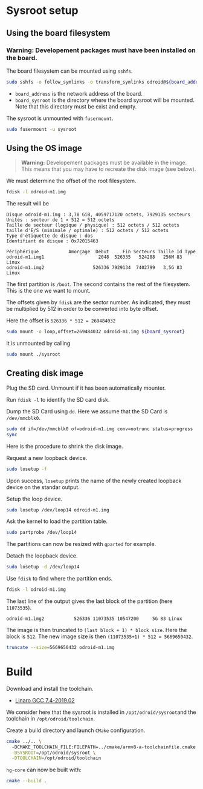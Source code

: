 # Sysroot setup

## Using the board filesystem

### **Warning:** Developement packages must have been installed on the board.

The board filesystem can be mounted using `sshfs`.
```bash
sudo sshfs -o follow_symlinks -o transform_symlinks odroid@${board_address}:/ ${board_sysroot}
```

* `board_address` is the network address of the board.
* `board_sysroot` is the directory where the board sysroot will be mounted. Note that this directory must be exist and empty.

The sysroot is unmounted with `fusermount`.
```bash
sudo fusermount -u sysroot
```

## Using the OS image

> **Warning:**
> Developement packages must be available in the image. 
> This means that you may have to recreate the disk image (see below).

We must determine the offset of the root filesystem.

```bash
fdisk -l odroid-m1.img 
```

The result will be
```
Disque odroid-m1.img : 3,78 GiB, 4059717120 octets, 7929135 secteurs
Unités : secteur de 1 × 512 = 512 octets
Taille de secteur (logique / physique) : 512 octets / 512 octets
taille d'E/S (minimale / optimale) : 512 octets / 512 octets
Type d'étiquette de disque : dos
Identifiant de disque : 0x72015463

Périphérique           Amorçage  Début     Fin Secteurs Taille Id Type
odroid-m1.img1                    2048  526335   524288   256M 83 Linux
odroid-m1.img2                  526336 7929134  7402799   3,5G 83 Linux
```

The first partition is `/boot`. The second contains the rest of the filesystem. This is the one we want to mount.

The offsets given by `fdisk` are the sector number. As indicated, they must be multiplied by 512 in order to be converted into byte offset.

Here the offset is `526336 * 512 = 269484032`

```bash
sudo mount -o loop,offset=269484032 odroid-m1.img ${board_sysroot}
```

It is unmounted by calling
```bash
sudo mount ./sysroot
```

## Creating disk image

Plug the SD card. Unmount if it has been automatically mounter.

Run `fdisk -l` to identify the SD card disk.

Dump the SD Card using `dd`. Here we assume that the SD Card is `/dev/mmcblk0`.
```bash
sudo dd if=/dev/mmcblk0 of=odroid-m1.img conv=notrunc status=progress
sync
```

Here is the procedure to shrink the disk image.

Request a new loopback device.
```bash
sudo losetup -f
```
Upon success, `losetup` prints the name of the newly created loopback device on the standar output.

Setup the loop device.
```bash
sudo losetup /dev/loop14 odroid-m1.img
```

Ask the kernel to load the partition table.
```bash
sudo partprobe /dev/loop14
```

The partitions can now be resized with `gparted` for example.

Detach the loopback device.
```bash
sudo losetup -d /dev/loop14
```

Use `fdisk` to find where the partition ends.

```bash
fdisk -l odroid-m1.img
```
The last line of the output gives the last block of the partition (here `11073535`).
```
odroid-m1.img2           526336 11073535 10547200     5G 83 Linux
```

The image is then truncated to `(last block + 1) * block size`. Here the block is `512`. The new image size is then `(11073535+1) * 512 = 5669650432`.
```bash
truncate --size=5669650432 odroid-m1.img
```

# Build

Download and install the toolchain.
 * [Linaro GCC 7.4-2019.02](https://releases.linaro.org/components/toolchain/binaries/7.4-2019.02/aarch64-linux-gnu/gcc-linaro-7.4.1-2019.02-x86_64_aarch64-linux-gnu.tar.xz)

We consider here that the sysroot is installed in `/opt/odroid/sysroot`and the toolchain in `/opt/odroid/toolchain`.

Create a build directory and launch `CMake` configuration.
 ```bash
 cmake ../.. \ 
   -DCMAKE_TOOLCHAIN_FILE:FILEPATH=../cmake/armv8-a-toolchainfile.cmake \
   -DSYSROOT=/opt/odroid/sysroot \
   -DTOOLCHAIN=/opt/odroid/toolchain
```

`hg-core` can now be built with:
```bash
cmake --build .
```

